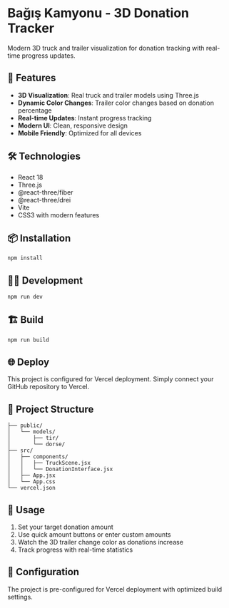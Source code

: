 # Bağış Kamyonu - 3D Donation Tracker

Modern 3D truck and trailer visualization for donation tracking with real-time progress updates.

## 🚀 Features

- **3D Visualization**: Real truck and trailer models using Three.js
- **Dynamic Color Changes**: Trailer color changes based on donation percentage
- **Real-time Updates**: Instant progress tracking
- **Modern UI**: Clean, responsive design
- **Mobile Friendly**: Optimized for all devices

## 🛠️ Technologies

- React 18
- Three.js
- @react-three/fiber
- @react-three/drei
- Vite
- CSS3 with modern features

## 📦 Installation

```bash
npm install
```

## 🏃‍♂️ Development

```bash
npm run dev
```

## 🏗️ Build

```bash
npm run build
```

## 🌐 Deploy

This project is configured for Vercel deployment. Simply connect your GitHub repository to Vercel.

## 📁 Project Structure

```
├── public/
│   └── models/
│       ├── tir/
│       └── dorse/
├── src/
│   ├── components/
│   │   ├── TruckScene.jsx
│   │   └── DonationInterface.jsx
│   ├── App.jsx
│   └── App.css
└── vercel.json
```

## 🎯 Usage

1. Set your target donation amount
2. Use quick amount buttons or enter custom amounts
3. Watch the 3D trailer change color as donations increase
4. Track progress with real-time statistics

## 🔧 Configuration

The project is pre-configured for Vercel deployment with optimized build settings.
